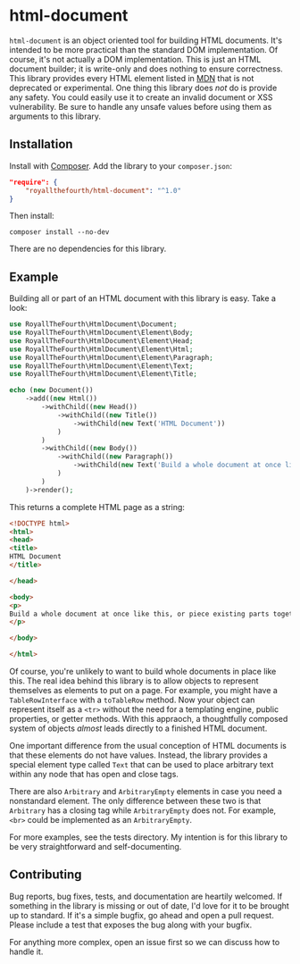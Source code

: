 # html-document
`html-document` is an object oriented tool for building HTML documents.
It's intended to be more practical than the standard DOM implementation.
Of course, it's not actually a DOM implementation.
This is just an HTML document builder; it is write-only and does nothing to ensure correctness.
This library provides every HTML element listed in [MDN](https://developer.mozilla.org/en-US/docs/Web/HTML/Element/) that is not deprecated or experimental.
One thing this library does *not* do is provide any safety.
You could easily use it to create an invalid document or XSS vulnerability.
Be sure to handle any unsafe values before using them as arguments to this library.

## Installation
Install with [Composer](https://getcomposer.org/).
Add the library to your `composer.json`:

```json
"require": {
    "royallthefourth/html-document": "^1.0"
}
```
Then install:
```
composer install --no-dev
```

There are no dependencies for this library.

## Example
Building all or part of an HTML document with this library is easy. Take a look:
```php
use RoyallTheFourth\HtmlDocument\Document;
use RoyallTheFourth\HtmlDocument\Element\Body;
use RoyallTheFourth\HtmlDocument\Element\Head;
use RoyallTheFourth\HtmlDocument\Element\Html;
use RoyallTheFourth\HtmlDocument\Element\Paragraph;
use RoyallTheFourth\HtmlDocument\Element\Text;
use RoyallTheFourth\HtmlDocument\Element\Title;

echo (new Document())
    ->add((new Html())
        ->withChild((new Head())
            ->withChild((new Title())
                ->withChild(new Text('HTML Document'))
            )
        )
        ->withChild((new Body())
            ->withChild((new Paragraph())
                ->withChild(new Text('Build a whole document at once like this, or piece existing parts together'))
            )
        )
    )->render();
```

This returns a complete HTML page as a string:

```html
<!DOCTYPE html>
<html>
<head>
<title>
HTML Document
</title>

</head>

<body>
<p>
Build a whole document at once like this, or piece existing parts together
</p>

</body>

</html>

```

Of course, you're unlikely to want to build whole documents in place like this.
The real idea behind this library is to allow objects to represent themselves as elements to put on a page.
For example, you might have a `TableRowInterface` with a `toTableRow` method.
Now your object can represent itself as a `<tr>` without the need for a templating engine, public properties, or getter methods.
With this appraoch, a thoughtfully composed system of objects *almost* leads directly to a finished HTML document.

One important difference from the usual conception of HTML documents is that these elements do not have values.
Instead, the library provides a special element type called `Text` that can be used to place arbitrary text within any node that has open and close tags.

There are also `Arbitrary` and `ArbitraryEmpty` elements in case you need a nonstandard element.
The only difference between these two is that `Arbitrary` has a closing tag while `ArbitraryEmpty` does not.
For example, `<br>` could be implemented as an `ArbitraryEmpty`.

For more examples, see the tests directory.
My intention is for this library to be very straightforward and self-documenting.

## Contributing
Bug reports, bug fixes, tests, and documentation are heartily welcomed.
If something in the library is missing or out of date, I'd love for it to be brought up to standard.
If it's a simple bugfix, go ahead and open a pull request.
Please include a test that exposes the bug along with your bugfix.

For anything more complex, open an issue first so we can discuss how to handle it.
